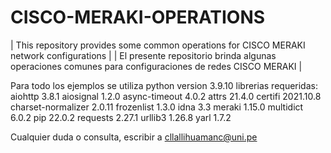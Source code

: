# CISCO-MERAKI-OPERATIONS
| This repository provides some common operations for CISCO MERAKI network configurations | 
| El presente repositorio brinda algunas operaciones comunes para configuraciones de redes CISCO MERAKI |

Para todo los ejemplos se utiliza python version 3.9.10
librerias requeridas:
          aiohttp            3.8.1
          aiosignal          1.2.0
          async-timeout      4.0.2
          attrs              21.4.0
          certifi            2021.10.8
          charset-normalizer 2.0.11
          frozenlist         1.3.0
          idna               3.3
          meraki             1.15.0
          multidict          6.0.2
          pip                22.0.2
          requests           2.27.1
          urllib3            1.26.8
          yarl               1.7.2

Cualquier duda o consulta, escribir a cllallihuamanc@uni.pe
